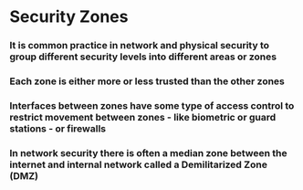 # Security Zones

### It is common practice in network and physical security to group different security levels into different areas or zones

### Each zone is either more or less trusted than the other zones

### Interfaces between zones have some type of access control to restrict movement between zones - like biometric or guard stations - or firewalls

### In network security there is often a median zone between the internet and internal network called a Demilitarized Zone (DMZ)
